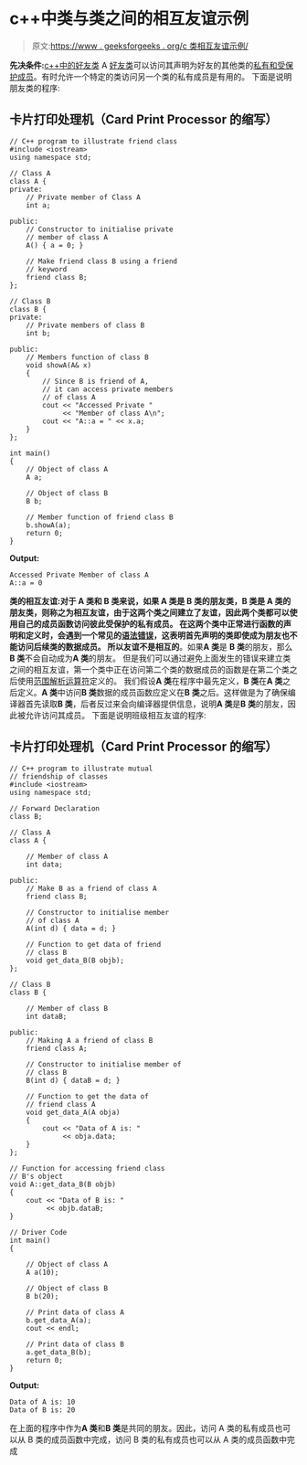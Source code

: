 # c++中类与类之间的相互友谊示例

> 原文:[https://www . geeksforgeeks . org/c 类相互友谊示例/](https://www.geeksforgeeks.org/mutual-friendship-of-classes-in-c-with-examples/)

**先决条件:**[c++中的好友类](https://www.geeksforgeeks.org/friend-class-function-cpp/)
A [好友类](https://www.geeksforgeeks.org/friend-class-function-cpp/)可以访问其声明为好友的其他类的[私有和受保护成员](https://www.geeksforgeeks.org/difference-between-private-and-protected-in-c-with-example/)。有时允许一个特定的类访问另一个类的私有成员是有用的。
下面是说明朋友类的程序:

## 卡片打印处理机（Card Print Processor 的缩写）

```
// C++ program to illustrate friend class
#include <iostream>
using namespace std;

// Class A
class A {
private:
    // Private member of Class A
    int a;

public:
    // Constructor to initialise private
    // member of class A
    A() { a = 0; }

    // Make friend class B using a friend
    // keyword
    friend class B;
};

// Class B
class B {
private:
    // Private members of class B
    int b;

public:
    // Members function of class B
    void showA(A& x)
    {
        // Since B is friend of A,
        // it can access private members
        // of class A
        cout << "Accessed Private "
             << "Member of class A\n";
        cout << "A::a = " << x.a;
    }
};

int main()
{
    // Object of class A
    A a;

    // Object of class B
    B b;

    // Member function of friend class B
    b.showA(a);
    return 0;
}
```

**Output:** 

```
Accessed Private Member of class A
A::a = 0
```

**类的相互友谊:**对于 A 类和 B 类来说，如果 A 类是 B 类的朋友类，B 类是 A 类的朋友类，则称之为相互友谊，由于这两个类之间建立了友谊，因此两个类都可以使用自己的成员函数访问彼此受保护的私有成员。
在这两个类中正常进行函数的声明和定义时，会遇到一个常见的[语法错误](https://www.geeksforgeeks.org/errors-in-cc/)，这表明首先声明的类即使成为朋友也不能访问后续类的数据成员。
所以**友谊不是相互的**。如果**A 类**是 **B 类**的朋友，那么 **B 类**不会自动成为**A 类**的朋友。
但是我们可以通过避免上面发生的错误来建立类之间的相互友谊，第一个类中正在访问第二个类的数据成员的函数是在第二个类之后使用[范围解析运算符](https://www.geeksforgeeks.org/scope-resolution-operator-in-c/)定义的。
我们假设**A 类**在程序中最先定义，**B 类**在**A 类**之后定义。**A 类**中访问**B 类**数据的成员函数应定义在**B 类**之后。这样做是为了确保编译器首先读取**B 类**，后者反过来会向编译器提供信息，说明**A 类**是**B 类**的朋友，因此被允许访问其成员。
下面是说明班级相互友谊的程序:

## 卡片打印处理机（Card Print Processor 的缩写）

```
// C++ program to illustrate mutual
// friendship of classes
#include <iostream>
using namespace std;

// Forward Declaration
class B;

// Class A
class A {

    // Member of class A
    int data;

public:
    // Make B as a friend of class A
    friend class B;

    // Constructor to initialise member
    // of class A
    A(int d) { data = d; }

    // Function to get data of friend
    // class B
    void get_data_B(B objb);
};

// Class B
class B {

    // Member of class B
    int dataB;

public:
    // Making A a friend of class B
    friend class A;

    // Constructor to initialise member of
    // class B
    B(int d) { dataB = d; }

    // Function to get the data of
    // friend class A
    void get_data_A(A obja)
    {
        cout << "Data of A is: "
             << obja.data;
    }
};

// Function for accessing friend class
// B's object
void A::get_data_B(B objb)
{
    cout << "Data of B is: "
         << objb.dataB;
}

// Driver Code
int main()
{

    // Object of class A
    A a(10);

    // Object of class B
    B b(20);

    // Print data of class A
    b.get_data_A(a);
    cout << endl;

    // Print data of class B
    a.get_data_B(b);
    return 0;
}
```

**Output:** 

```
Data of A is: 10
Data of B is: 20
```

在上面的程序中作为**A 类**和**B 类**是共同的朋友。因此，访问 A 类的私有成员也可以从 B 类的成员函数中完成，访问 B 类的私有成员也可以从 A 类的成员函数中完成